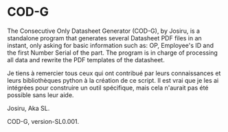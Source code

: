 # COD-G
The Consecutive Only Datasheet Generator (COD-G), by Josiru, is a standalone program that generates several Datasheet PDF files in an instant, only asking for basic information such as: OP, Employee's ID and the first Number Serial of the part. The program is in charge of processing all data and rewrite the PDF templates of the datasheet.

Je tiens à remercier tous ceux qui ont contribué par leurs connaissances et leurs bibliothèques python à la création de ce script. Il est vrai que je les ai intégrées pour construire un outil spécifique, mais cela n'aurait pas été possible sans leur aide.

Josiru, Aka SL.

COD-G, version-SL0.001.

